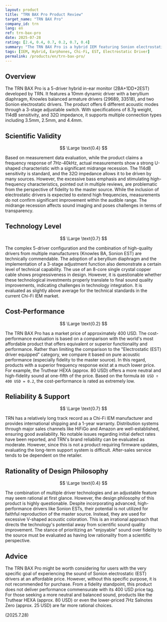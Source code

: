 ```yaml
---
layout: product
title: "TRN BAX Pro Product Review"
target_name: "TRN BAX Pro"
company_id: trn
lang: en
ref: trn-bax-pro
date: 2025-07-28
rating: [2.4, 0.4, 0.7, 0.2, 0.7, 0.4]
summary: "The TRN BAX Pro is a hybrid IEM featuring Sonion electrostatic drivers. While it incorporates advanced technology, its tuning prioritizes a V-shaped sound signature over fidelity, resulting in limited cost-performance based on measured performance."
tags: [IEM, Hybrid, Earphones, Chi-Fi, EST, Electrostatic Driver]
permalink: /products/en/trn-bax-pro/
---
```


## Overview

The TRN BAX Pro is a 5-driver hybrid in-ear monitor (2BA+1DD+2EST) developed by TRN. It features a 10mm dynamic driver with a beryllium diaphragm, Knowles balanced armature drivers (29689, 33518), and two Sonion electrostatic drivers. The product offers 6 different acoustic modes through a 3-stage adjustable switch. With specifications of 8.7g weight, 114dB sensitivity, and 32Ω impedance, it supports multiple connection types including 3.5mm, 2.5mm, and 4.4mm.

## Scientific Validity

$$ \Large \text{0.4} $$

Based on measurement data evaluation, while the product claims a frequency response of 7Hz-40kHz, actual measurements show a strong U-shaped characteristic with a significant midrange recession. The 114dB sensitivity is standard, and the 32Ω impedance allows it to be driven by many sources. However, the excessive bass emphasis and stimulating high-frequency characteristics, pointed out in multiple reviews, are problematic from the perspective of fidelity to the master source. While the inclusion of electrostatic drivers is expected to extend high frequencies, measurements do not confirm significant improvement within the audible range. The midrange recession affects sound imaging and poses challenges in terms of transparency.

## Technology Level

$$ \Large \text{0.7} $$

The complex 5-driver configuration and the combination of high-quality drivers from multiple manufacturers (Knowles BA, Sonion EST) are technically commendable. The adoption of a beryllium diaphragm and the implementation of a 3-stage adjustment function also demonstrate a certain level of technical capability. The use of an 8-core single crystal copper cable shows progressiveness in design. However, it is questionable whether these technological investments properly translate to final sound quality improvements, indicating challenges in technology integration. It is evaluated as slightly above average for the technical standards in the current Chi-Fi IEM market.

## Cost-Performance

$$ \Large \text{0.2} $$

The TRN BAX Pro has a market price of approximately 400 USD. The cost-performance evaluation is based on a comparison with the world's most affordable product that offers equivalent or superior functionality and performance. Rather than limiting the comparison to the "Electrostatic (EST) driver equipped" category, we compare it based on pure acoustic performance (especially fidelity to the master source). In this regard, products with a superior frequency response exist at a much lower price. For example, the Truthear HEXA (approx. 80 USD) offers a more neutral and high-fidelity sound at one-fifth of the price. Based on the formula `80 USD ÷ 400 USD = 0.2`, the cost-performance is rated as extremely low.

## Reliability & Support

$$ \Large \text{0.7} $$

TRN has a relatively long track record as a Chi-Fi IEM manufacturer and provides international shipping and a 1-year warranty. Distribution systems through major sales channels like HiFiGo and Amazon are well-established, ensuring good availability. No notable issues regarding initial defect rates have been reported, and TRN's brand reliability can be evaluated as moderate. However, since this is not a product requiring firmware updates, evaluating the long-term support system is difficult. After-sales service tends to be dependent on the retailer.

## Rationality of Design Philosophy

$$ \Large \text{0.4} $$

The combination of multiple driver technologies and an adjustable feature may seem rational at first glance. However, the design philosophy of this product is highly questionable. Despite incorporating advanced, high-performance drivers like Sonion ESTs, their potential is not utilized for faithful reproduction of the master source. Instead, they are used for excessive V-shaped acoustic coloration. This is an irrational approach that directs the technology's potential away from scientific sound quality improvement. The stance of prioritizing an "enjoyable" sound over fidelity to the source must be evaluated as having low rationality from a scientific perspective.

## Advice

The TRN BAX Pro might be worth considering for users with the very specific goal of experiencing the sound of Sonion electrostatic (EST) drivers at an affordable price. However, without this specific purpose, it is not recommended for purchase. From a fidelity standpoint, this product does not deliver performance commensurate with its 400 USD price tag. For those seeking a more neutral and balanced sound, products like the Truthear HEXA (approx. 80 USD) or even the lower-priced 7Hz Salnotes Zero (approx. 25 USD) are far more rational choices.

(2025.7.28)
